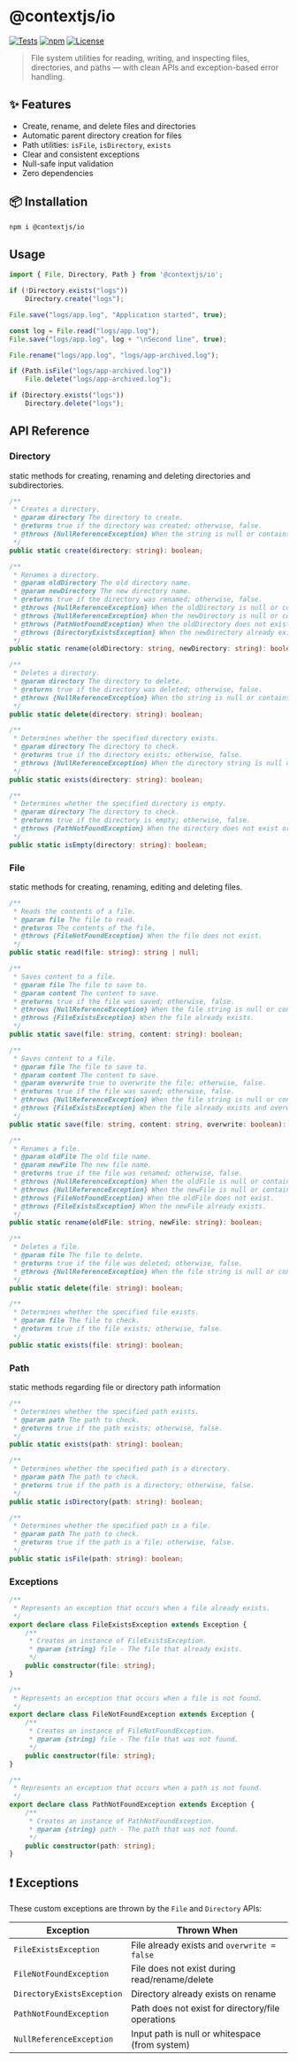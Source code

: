 # @contextjs/io

[![Tests](https://github.com/contextjs/context/actions/workflows/tests.yaml/badge.svg?branch=main)](https://github.com/contextjs/context/actions/workflows/tests.yaml)
[![npm](https://badgen.net/npm/v/@contextjs/io?cache=300)](https://www.npmjs.com/package/@contextjs/io)
[![License](https://badgen.net/static/license/MIT)](https://github.com/contextjs/context/blob/main/LICENSE)

> File system utilities for reading, writing, and inspecting files, directories, and paths — with clean APIs and exception-based error handling.

## ✨ Features

- Create, rename, and delete files and directories
- Automatic parent directory creation for files
- Path utilities: `isFile`, `isDirectory`, `exists`
- Clear and consistent exceptions
- Null-safe input validation
- Zero dependencies

## 📦 Installation

```bash
npm i @contextjs/io
```

## Usage

```ts
import { File, Directory, Path } from '@contextjs/io';

if (!Directory.exists("logs"))
    Directory.create("logs");

File.save("logs/app.log", "Application started", true);

const log = File.read("logs/app.log");
File.save("logs/app.log", log + "\nSecond line", true);

File.rename("logs/app.log", "logs/app-archived.log");

if (Path.isFile("logs/app-archived.log"))
    File.delete("logs/app-archived.log");

if (Directory.exists("logs"))
    Directory.delete("logs");
```

## API Reference

### Directory
static methods for creating, renaming and deleting directories and subdirectories.

```ts
/**
 * Creates a directory.
 * @param directory The directory to create.
 * @returns true if the directory was created; otherwise, false.
 * @throws {NullReferenceException} When the string is null or contains only empty spaces.
 */
public static create(directory: string): boolean;

```

```ts
/**
 * Renames a directory.
 * @param oldDirectory The old directory name.
 * @param newDirectory The new directory name.
 * @returns true if the directory was renamed; otherwise, false.
 * @throws {NullReferenceException} When the oldDirectory is null or contains only empty spaces.
 * @throws {NullReferenceException} When the newDirectory is null or contains only empty spaces.
 * @throws {PathNotFoundException} When the oldDirectory does not exist.
 * @throws {DirectoryExistsException} When the newDirectory already exists.
 */
public static rename(oldDirectory: string, newDirectory: string): boolean;
```

```ts
/**
 * Deletes a directory.
 * @param directory The directory to delete.
 * @returns true if the directory was deleted; otherwise, false.
 * @throws {NullReferenceException} When the string is null or contains only empty spaces.
 */
public static delete(directory: string): boolean;
```

```ts
/**
 * Determines whether the specified directory exists.
 * @param directory The directory to check.
 * @returns true if the directory exists; otherwise, false.
 * @throws {NullReferenceException} When the directory string is null or contains only empty spaces.
 */
public static exists(directory: string): boolean;
```

```ts
/**
 * Determines whether the specified directory is empty.
 * @param directory The directory to check.
 * @returns true if the directory is empty; otherwise, false.
 * @throws {PathNotFoundException} When the directory does not exist or is not a directory.
 */
public static isEmpty(directory: string): boolean;
```  


### File 
static methods for creating, renaming, editing and deleting files.

```ts
/**
 * Reads the contents of a file.
 * @param file The file to read.
 * @returns The contents of the file.
 * @throws {FileNotFoundException} When the file does not exist.
 */
public static read(file: string): string | null;
```

```ts
/**
 * Saves content to a file.
 * @param file The file to save to.
 * @param content The content to save.
 * @returns true if the file was saved; otherwise, false.
 * @throws {NullReferenceException} When the file string is null or contains only empty spaces.
 * @throws {FileExistsException} When the file already exists.
 */
public static save(file: string, content: string): boolean;
```

```ts
/**
 * Saves content to a file.
 * @param file The file to save to.
 * @param content The content to save.
 * @param overwrite true to overwrite the file; otherwise, false.
 * @returns true if the file was saved; otherwise, false.
 * @throws {NullReferenceException} When the file string is null or contains only empty spaces.
 * @throws {FileExistsException} When the file already exists and overwrite is false.
 */
public static save(file: string, content: string, overwrite: boolean): boolean;
```

```ts
/**
 * Renames a file.
 * @param oldFile The old file name.
 * @param newFile The new file name.
 * @returns true if the file was renamed; otherwise, false.
 * @throws {NullReferenceException} When the oldFile is null or contains only empty spaces.
 * @throws {NullReferenceException} When the newFile is null or contains only empty spaces.
 * @throws {FileNotFoundException} When the oldFile does not exist.
 * @throws {FileExistsException} When the newFile already exists.
 */
public static rename(oldFile: string, newFile: string): boolean;
```

```ts
/**
 * Deletes a file.
 * @param file The file to delete.
 * @returns true if the file was deleted; otherwise, false.
 * @throws {NullReferenceException} When the file string is null or contains only empty spaces.
 */
public static delete(file: string): boolean;
```

```ts
/**
 * Determines whether the specified file exists.
 * @param file The file to check.
 * @returns true if the file exists; otherwise, false.
 */
public static exists(file: string): boolean;
```


### Path
static methods regarding file or directory path information

```ts
/**
 * Determines whether the specified path exists.
 * @param path The path to check.
 * @returns true if the path exists; otherwise, false.
 */
public static exists(path: string): boolean;
```

```ts
/**
 * Determines whether the specified path is a directory.
 * @param path The path to check.
 * @returns true if the path is a directory; otherwise, false.
 */
public static isDirectory(path: string): boolean;
```

```ts
/**
 * Determines whether the specified path is a file.
 * @param path The path to check.
 * @returns true if the path is a file; otherwise, false.
 */
public static isFile(path: string): boolean;
```

### Exceptions

```ts
/**
 * Represents an exception that occurs when a file already exists.
 */
export declare class FileExistsException extends Exception {
    /**
     * Creates an instance of FileExistsException.
     * @param {string} file - The file that already exists.
     */
    public constructor(file: string);
}
```

```ts
/**
 * Represents an exception that occurs when a file is not found.
 */
export declare class FileNotFoundException extends Exception {
    /**
     * Creates an instance of FileNotFoundException.
     * @param {string} file - The file that was not found.
     */
    public constructor(file: string);
}
```

```ts
/**
 * Represents an exception that occurs when a path is not found.
 */
export declare class PathNotFoundException extends Exception {
    /**
     * Creates an instance of PathNotFoundException.
     * @param {string} path - The path that was not found.
     */
    public constructor(path: string);
}
```

## ❗ Exceptions

These custom exceptions are thrown by the `File` and `Directory` APIs:

| Exception                  | Thrown When                                      |
|---------------------------|--------------------------------------------------|
| `FileExistsException`     | File already exists and `overwrite = false`      |
| `FileNotFoundException`   | File does not exist during read/rename/delete    |
| `DirectoryExistsException`| Directory already exists on rename               |
| `PathNotFoundException`   | Path does not exist for directory/file operations |
| `NullReferenceException`  | Input path is null or whitespace (from system)   |